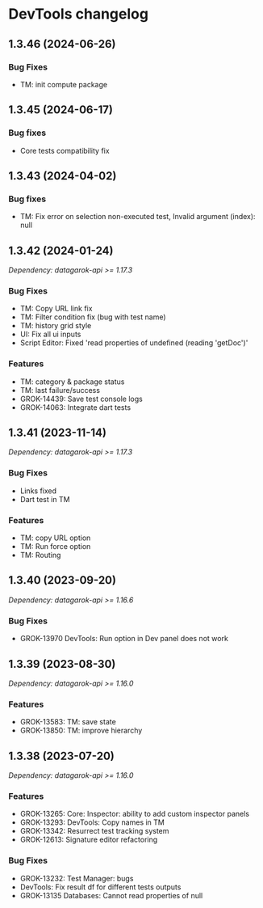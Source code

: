 # DevTools changelog

## 1.3.46 (2024-06-26)

### Bug Fixes

* TM: init compute package

## 1.3.45 (2024-06-17)

### Bug fixes

* Core tests compatibility fix

## 1.3.43 (2024-04-02)

### Bug fixes

* TM: Fix error on selection non-executed test, Invalid argument (index): null

## 1.3.42 (2024-01-24)

*Dependency: datagarok-api >= 1.17.3*

### Bug Fixes

* TM: Copy URL link fix
* TM: Filter condition fix (bug with test name)
* TM: history grid style
* UI: Fix all ui inputs
* Script Editor: Fixed 'read properties of undefined (reading 'getDoc')'

### Features

* TM: category & package status
* TM: last failure/success
* GROK-14439: Save test console logs
* GROK-14063: Integrate dart tests

## 1.3.41 (2023-11-14)

*Dependency: datagarok-api >= 1.17.3*

### Bug Fixes

* Links fixed
* Dart test in TM

### Features

* TM: copy URL option
* TM: Run force option
* TM: Routing

## 1.3.40 (2023-09-20)

*Dependency: datagarok-api >= 1.16.6*

### Bug Fixes

* GROK-13970 DevTools: Run option in Dev panel does not work

## 1.3.39 (2023-08-30)

*Dependency: datagarok-api >= 1.16.0*

### Features

* GROK-13583: TM: save state
* GROK-13850: TM: improve hierarchy

## 1.3.38 (2023-07-20)

*Dependency: datagarok-api >= 1.16.0*

### Features

* GROK-13265: Core: Inspector: ability to add custom inspector panels
* GROK-13293: DevTools: Copy names in TM
* GROK-13342: Resurrect test tracking system
* GROK-12613: Signature editor refactoring

### Bug Fixes

* GROK-13232: Test Manager: bugs
* DevTools: Fix result df for different tests outputs
* GROK-13135 Databases: Cannot read properties of null
